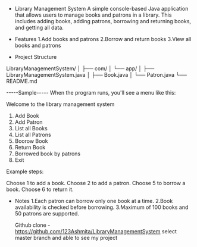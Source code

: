 * Library Management System
A simple console-based Java application that allows users to manage books and patrons in a library. This includes adding books, adding patrons, borrowing and returning books, and getting all data.

* Features
1.Add books and patrons
2.Borrow and return books
3.View all books and patrons

* Project Structure

LibraryManagementSystem/
│
├── com/
│   └── app/
│       ├── LibraryManagementSystem.java
│       ├── Book.java
│       └── Patron.java
└── README.md


-----Sample-----
When the program runs, you'll see a menu like this:

Welcome to the library management system
1. Add Book
2. Add Patron
3. List all Books
4. List all Patrons
5. Boorow Book
6. Return Book
7. Borrowed book by patrons
8. Exit

Example steps:

Choose 1 to add a book.
Choose 2 to add a patron.
Choose 5 to borrow a book.
Choose 6 to return it.

* Notes
1.Each patron can borrow only one book at a time.
2.Book availability is checked before borrowing.
3.Maximum of 100 books and 50 patrons are supported.


  Github clone - https://github.com/123Ashmita/LibraryManagementSystem
  select master branch and able to see my project

